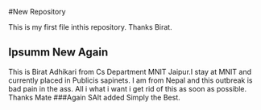 #New Repository

 This is my first file inthis repository. Thanks Birat.
## Ipsumm New Again
 This is Birat Adhikari from Cs Department MNIT Jaipur.I stay at MNIT and currently placed in Publicis sapinets. I am from Nepal and this outbreak is bad pain in the ass. All i what i want i get rid of this as soon as possible. Thanks Mate
###Again SAlt added
 Simply the Best.